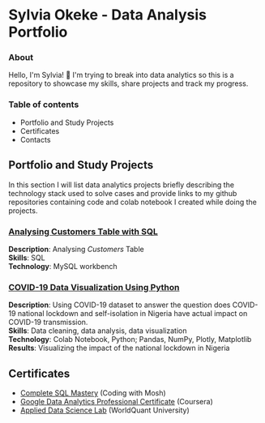 # Sylvia Okeke - Data Analysis Portfolio

### About

Hello, I'm Sylvia! 👋 I'm trying to break into data analytics so this is a repository to showcase my skills, share projects and track my progress.

### Table of contents

- Portfolio and Study Projects
- Certificates
- Contacts

## Portfolio and Study Projects
In this section I will list data analytics projects briefly describing the technology stack used to solve cases and provide links to my github repositories containing code and colab notebook I created while doing the projects.

### [Analysing Customers Table with SQL](https://github.com/SylviaOkeke/Various_Projects/tree/main/SQL)
**Description**: Analysing <i>Customers</i> Table<br>
**Skills**: SQL<br> 
**Technology**: MySQL workbench<br> 

### [COVID-19 Data Visualization Using Python](https://github.com/SylviaOkeke/Various_Projects/tree/main/COVID-19)
**Description**: Using COVID-19 dataset to answer the question does COVID-19 national lockdown and self-isolation in Nigeria have actual impact on COVID-19 transmission.<br> 
**Skills**: Data cleaning, data analysis, data visualization  <br> 
**Technology**: Colab Notebook, Python; Pandas, NumPy, Plotly, Matplotlib <br> 
**Results**: Visualizing the impact of the national lockdown in Nigeria 

## Certificates
* [Complete SQL Mastery](https://drive.google.com/file/d/1-NYqj1X6SVgYlCUj3M8zCvO0En5mFtqF/view) (Coding with Mosh)
* [Google Data Analytics Professional Certificate](
https://www.coursera.org/account/accomplishments/specialization/certificate/5DS8EMVMJEZW) (Coursera)
* [Applied Data Science Lab](https://www.credly.com/badges/94ccd39a-95ab-4eb3-931a-672e6564067a/public_url) (WorldQuant University)

